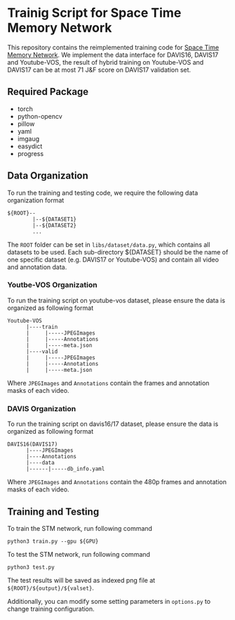 # Trainig Script for Space Time Memory Network

This repository contains the reimplemented training code for [Space Time Memory Network](http://openaccess.thecvf.com/content_ICCV_2019/html/Oh_Video_Object_Segmentation_Using_Space-Time_Memory_Networks_ICCV_2019_paper.html). We implement the data interface for DAVIS16, DAVIS17 and Youtube-VOS, the result of hybrid training on Youtube-VOS and DAVIS17 can be at most 71 J&F score on DAVIS17 validation set.

## Required Package
- torch
- python-opencv
- pillow
- yaml
- imgaug
- easydict
- progress

## Data Organization

To run the training and testing code, we require the following data organization format
```
${ROOT}--
        |--${DATASET1}
        |--${DATASET2}
        ...
```
The `ROOT` folder can be set in `libs/dataset/data.py`, which contains all datasets to be used. Each sub-directory ${DATASET} should be the name of one specific dataset (e.g. DAVIS17 or Youtube-VOS) and contain all video and annotation data.

### Youtbe-VOS Organization
To run the training script on youtube-vos dataset, please ensure the data is organized as following format
```
Youtube-VOS
      |----train
      |     |-----JPEGImages
      |     |-----Annotations
      |     |-----meta.json
      |----valid
      |     |-----JPEGImages
      |     |-----Annotations
      |     |-----meta.json 
```
Where `JPEGImages` and `Annotations` contain the frames and annotation masks of each video.

### DAVIS Organization

To run the training script on davis16/17 dataset, please ensure the data is organized as following format
```
DAVIS16(DAVIS17)
      |----JPEGImages
      |----Annotations
      |----data
      |------|-----db_info.yaml
```
Where `JPEGImages` and `Annotations` contain the 480p frames and annotation masks of each video.

## Training and Testing
To train the STM network, run following command
```python3
python3 train.py --gpu ${GPU}
```
To test the STM network, run following command
```python3
python3 test.py
```
The test results will be saved as indexed png file at `${ROOT}/${output}/${valset}`.

Additionally, you can modify some setting parameters in `options.py` to change training configuration.